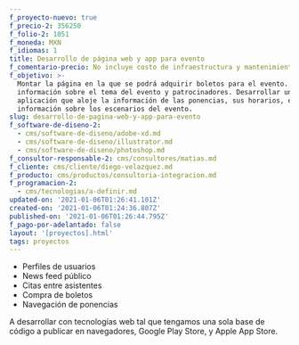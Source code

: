 ```yaml
---
f_proyecto-nuevo: true
f_precio-2: 356250
f_folio-2: 1051
f_moneda: MXN
f_idiomas: 1
title: Desarrollo de página web y app para evento
f_comentario-precio: No incluye costo de infraestructura y mantenimiento.
f_objetivo: >-
  Montar la página en la que se podrá adquirir boletos para el evento. Incluir
  información sobre el tema del evento y patrocinadores. Desarrollar una
  aplicación que aloje la información de las ponencias, sus horarios, e
  información sobre los escenarios del evento.
slug: desarrollo-de-pagina-web-y-app-para-evento
f_software-de-diseno-2:
  - cms/software-de-diseno/adobe-xd.md
  - cms/software-de-diseno/illustrator.md
  - cms/software-de-diseno/photoshop.md
f_consultor-responsable-2: cms/consultores/matias.md
f_cliente: cms/cliente/diego-velazquez.md
f_producto: cms/productos/consultoria-integracion.md
f_programacion-2:
  - cms/tecnologias/a-definir.md
updated-on: '2021-01-06T01:26:41.101Z'
created-on: '2021-01-06T01:24:36.807Z'
published-on: '2021-01-06T01:26:44.795Z'
f_pago-por-adelantado: false
layout: '[proyectos].html'
tags: proyectos
---
```


*   Perfiles de usuarios
*   News feed público
*   Citas entre asistentes
*   Compra de boletos
*   Navegación de ponencias

A desarrollar con tecnologías web tal que tengamos una sola base de código a publicar en navegadores, Google Play Store, y Apple App Store.
